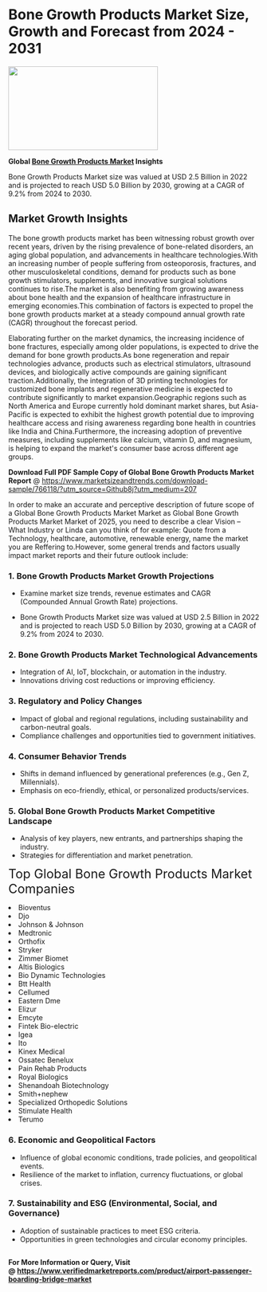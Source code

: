 <H1>Bone Growth Products Market Size, Growth and Forecast from 2024 - 2031</H1><img class="aligncenter size-medium wp-image-584254" src="https://thirdeyenews.in/wp-content/uploads/2024/09/Global-Market-Research-300x168.jpeg" alt="" width="300" height="168" /><p><strong>Global&nbsp;<a href="https://www.marketsizeandtrends.com/download-sample/766118/?utm_source=Github8j?utm_medium=207">Bone Growth Products Market</a> Insights</strong></p><p>Bone Growth Products Market size was valued at USD 2.5 Billion in 2022 and is projected to reach USD 5.0 Billion by 2030, growing at a CAGR of 9.2% from 2024 to 2030.</p><p><h2>Market Growth Insights</h2> <p>The bone growth products market has been witnessing robust growth over recent years, driven by the rising prevalence of bone-related disorders, an aging global population, and advancements in healthcare technologies.With an increasing number of people suffering from osteoporosis, fractures, and other musculoskeletal conditions, demand for products such as bone growth stimulators, supplements, and innovative surgical solutions continues to rise.The market is also benefiting from growing awareness about bone health and the expansion of healthcare infrastructure in emerging economies.This combination of factors is expected to propel the bone growth products market at a steady compound annual growth rate (CAGR) throughout the forecast period.</p> <p>Elaborating further on the market dynamics, the increasing incidence of bone fractures, especially among older populations, is expected to drive the demand for bone growth products.As bone regeneration and repair technologies advance, products such as electrical stimulators, ultrasound devices, and biologically active compounds are gaining significant traction.Additionally, the integration of 3D printing technologies for customized bone implants and regenerative medicine is expected to contribute significantly to market expansion.Geographic regions such as North America and Europe currently hold dominant market shares, but Asia-Pacific is expected to exhibit the highest growth potential due to improving healthcare access and rising awareness regarding bone health in countries like India and China.Furthermore, the increasing adoption of preventive measures, including supplements like calcium, vitamin D, and magnesium, is helping to expand the market's consumer base across different age groups.</p> <p><span class=""><strong>Download Full PDF Sample Copy of Global Bone Growth Products Market Report</strong> @ <a href="https://www.marketsizeandtrends.com/download-sample/766118/?utm_source=Github8j?utm_medium=207" target="_blank">https://www.marketsizeandtrends.com/download-sample/766118/?utm_source=Github8j?utm_medium=207</a></span></p><p>In order to make an accurate and perceptive description of future scope of a Global&nbsp;Bone Growth Products Market Market as Global&nbsp;Bone Growth Products Market Market of 2025, you need to describe a clear Vision &ndash; What Industry or Linda can you think of for example: Quote from a Technology, healthcare, automotive, renewable energy, name the market you are Reffering to.However, some general trends and factors usually impact market reports and their future outlook include:</p><h3>1.&nbsp;<strong>Bone Growth Products Market Growth Projections</strong></h3><ul><li>Examine market size trends, revenue estimates and CAGR (Compounded Annual Growth Rate) projections.</li><li><p>Bone Growth Products Market size was valued at USD 2.5 Billion in 2022 and is projected to reach USD 5.0 Billion by 2030, growing at a CAGR of 9.2% from 2024 to 2030.</p></li></ul><h3>2.&nbsp;<strong>Bone Growth Products Market Technological Advancements</strong></h3><ul><li>Integration of AI, IoT, blockchain, or automation in the industry.</li><li>Innovations driving cost reductions or improving efficiency.</li></ul><h3>3.&nbsp;<strong>Regulatory and Policy Changes</strong></h3><ul><li>Impact of global and regional regulations, including sustainability and carbon-neutral goals.</li><li>Compliance challenges and opportunities tied to government initiatives.</li></ul><h3>4.&nbsp;<strong>Consumer Behavior Trends</strong></h3><ul><li>Shifts in demand influenced by generational preferences (e.g., Gen Z, Millennials).</li><li>Emphasis on eco-friendly, ethical, or personalized products/services.</li></ul><h3>5.&nbsp;<strong>Global Bone Growth Products Market Competitive Landscape</strong></h3><ul><li>Analysis of key players, new entrants, and partnerships shaping the industry.</li><li>Strategies for differentiation and market penetration.</li></ul><p data-pm-slice="1 1 []"><span style="color: inherit; font-family: inherit; font-size: 25px;">Top Global Bone Growth Products Market Companies</span></p><div class="" data-test-id=""><p><li>Bioventus</li><li> Djo</li><li> Johnson & Johnson</li><li> Medtronic</li><li> Orthofix</li><li> Stryker</li><li> Zimmer Biomet</li><li> Altis Biologics</li><li> Bio Dynamic Technologies</li><li> Btt Health</li><li> Cellumed</li><li> Eastern Dme</li><li> Elizur</li><li> Emcyte</li><li> Fintek Bio-electric</li><li> Igea</li><li> Ito</li><li> Kinex Medical</li><li> Ossatec Benelux</li><li> Pain Rehab Products</li><li> Royal Biologics</li><li> Shenandoah Biotechnology</li><li> Smith+nephew</li><li> Specialized Orthopedic Solutions</li><li> Stimulate Health</li><li> Terumo</li></p></div><h3>6.&nbsp;<strong>Economic and Geopolitical Factors</strong></h3><ul><li>Influence of global economic conditions, trade policies, and geopolitical events.</li><li>Resilience of the market to inflation, currency fluctuations, or global crises.</li></ul><h3>7.&nbsp;<strong>Sustainability and ESG (Environmental, Social, and Governance)</strong></h3><ul><li>Adoption of sustainable practices to meet ESG criteria.</li><li>Opportunities in green technologies and circular economy principles.</li></ul><h2><strong style="font-size: 14px;">For More Information or Query, Visit @&nbsp;</strong><a style="background-color: #ffffff; font-size: 14px;" href="https://www.marketsizeandtrends.com/report/bone-growth-products-market/" target="_blank">https://www.verifiedmarketreports.com/product/airport-passenger-boarding-bridge-market</a></h2>